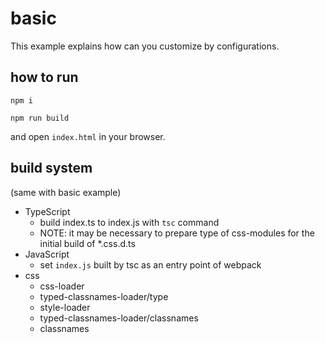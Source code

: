 # basic

This example explains how can you customize by configurations.

## how to run

```
npm i

npm run build
```

and open `index.html` in your browser.

## build system

(same with basic example)

- TypeScript
  - build index.ts to index.js with `tsc` command
  - NOTE: it may be necessary to prepare type of css-modules for the initial build of *.css.d.ts
- JavaScript
  - set `index.js` built by tsc as an entry point of webpack
- css
  - css-loader
  - typed-classnames-loader/type
  - style-loader
  - typed-classnames-loader/classnames
  - classnames
